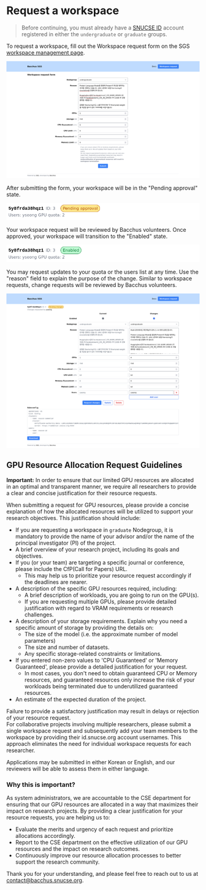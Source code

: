 # Request a workspace

[id]: https://id.snucse.org
[sgs-request]: https://sgs.snucse.org/request

> Before continuing, you must already have a [SNUCSE ID][id] account registered
> in either the `undergraduate` or `graduate` groups.

To request a workspace, fill out the Workspace request form on the SGS
[workspace management page][sgs-request].

![Workspace request form](request-workspace/ws-request.png)

After submitting the form, your workspace will be in the "Pending approval"
state.

![Pending approval](request-workspace/ws-pending.png)

Your workspace request will be reviewed by Bacchus volunteers. Once approved,
your workspace will transition to the "Enabled" state.

![Enabled](request-workspace/ws-enabled.png)

You may request updates to your quota or the users list at any time. Use the
"reason" field to explain the purpose of the change. Similar to workspace
requests, change requests will be reviewed by Bacchus volunteers.

![Request changes](request-workspace/ws-changes.png)

## GPU Resource Allocation Request Guidelines

**Important:** In order to ensure that our limited GPU resources are allocated in an optimal and transparent manner, we require all researchers to provide a clear and concise justification for their resource requests.

When submitting a request for GPU resources, please provide a concise explanation of how the allocated resources will be utilized to support your research objectives. This justification should include:

- If you are requesting a workspace in `graduate` Nodegroup, it is mandatory to provide the name of your advisor and/or the name of the principal investigator (PI) of the project.
- A brief overview of your research project, including its goals and objectives.
- If you (or your team) are targeting a specific journal or conference, please include the CfP(Call for Papers) URL.
  - This may help us to prioritize your resource request accordingly if the deadlines are nearer.
- A description of the specific GPU resources required, including:
  - A brief description of workloads, you are going to run on the GPU(s).
  - If you are requesting multiple GPUs, please provide detailed justification with regard to VRAM requirements or research challenges.
- A description of your storage requirements. Explain why you need a specific amount of storage by providing the details on:
  - The size of the model (i.e. the approximate number of model parameters)
  - The size and number of datasets.
  - Any specific storage-related constraints or limitations.
- If you entered non-zero values to 'CPU Guaranteed' or 'Memory Guaranteed', please provide a detailed justification for your request.
  - In most cases, you don't need to obtain guaranteed CPU or Memory resources, and guaranteed resources only increase the risk of your workloads being terminated due to underutilized guaranteed resources.
- An estimate of the expected duration of the project.

<div class="warning">
Failure to provide a satisfactory justification may result in delays or rejection of your resource request.
</div>

<div class="warning">
For collaborative projects involving multiple researchers, please submit a single workspace request and subsequently add your team members to the workspace by providing their id.snucse.org account usernames. This approach eliminates the need for individual workspace requests for each researcher.
</div>

Applications may be submitted in either Korean or English, and our reviewers will be able to assess them in either language.

### Why this is important?

As system administrators, we are accountable to the CSE department for ensuring that our GPU resources are allocated in a way that maximizes their impact on research projects. By providing a clear justification for your resource requests, you are helping us to:

- Evaluate the merits and urgency of each request and prioritize allocations accordingly.
- Report to the CSE department on the effective utilization of our GPU resources and the impact on research outcomes.
- Continuously improve our resource allocation processes to better support the research community.

Thank you for your understanding, and please feel free to reach out to us at [contact@bacchus.snucse.org](mailto:contact@bacchus.snucse.org).
